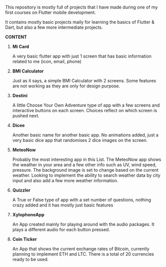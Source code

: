 This repository is mostly full of projects that I have made during one of my first courses on Flutter mobile development.

It contains mostly basic projects maily for learning the basics of Flutter & Dart, but also a few more intermediate projects.

**CONTENT**

1. **Mi Card**

   A very basic flutter app with just 1 screen that has basic information related to me (icon, email, phone)

2. **BMI Calculator**

   Just as it says, a simple BMI Calculator with 2 screens. Some features are not working as they are only for design purpose.

3. **Destini**

   A little Choose Your Own Adventure type of app with a few screens and interactive buttons on each screen. Choices reflect on which screen is pushed next.

4. **Dicee**

   Another basic name for another basic app. No animations added, just a very basic dice app that randomises 2 dice images on the screen.

5. **MeteoNow**

   Probably the most interesting app in this List. The MeteoNow app shows the weather in your area and a few other info such as UV, wind speed, pressure. The background image is set to change based on the current weather. Looking to implement the ability to search weather data by city input and also add a few more weather information.

6. **Quizzler**

   A True or False type of app with a set number of questions, nothing crazy added and it has mostly just basic features

7. **XylophoneApp**

   An App created mainly for playing around with the audio packages. It plays a different audio for each button pressed.
   
8. **Coin Ticker**

   An App that shows the current exchange rates of Bitcoin, currently planning to implement ETH and LTC. There is a total of 20 currencies ready to be used.
